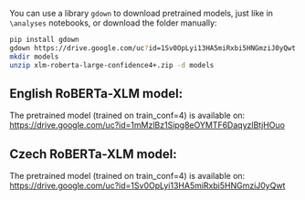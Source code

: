 You can use a library `gdown` to download pretrained models, just like in `\analyses` notebooks, 
or download the folder manually: 

```bash
pip install gdown
gdown https://drive.google.com/uc?id=1Sv0OpLyi13HA5miRxbi5HNGmziJ0yQwt -O xlm-roberta-large-confidence4+-cs.zip
mkdir models
unzip xlm-roberta-large-confidence4+.zip -d models
```

## English RoBERTa-XLM model:

The pretrained model (trained on train_conf=4) is available on: https://drive.google.com/uc?id=1mMzlBz1Sipg8eOYMTF6DaqyzlBtjHOuo

## Czech RoBERTa-XLM model:

The pretrained model (trained on train_conf=4) is available on: https://drive.google.com/uc?id=1Sv0OpLyi13HA5miRxbi5HNGmziJ0yQwt
